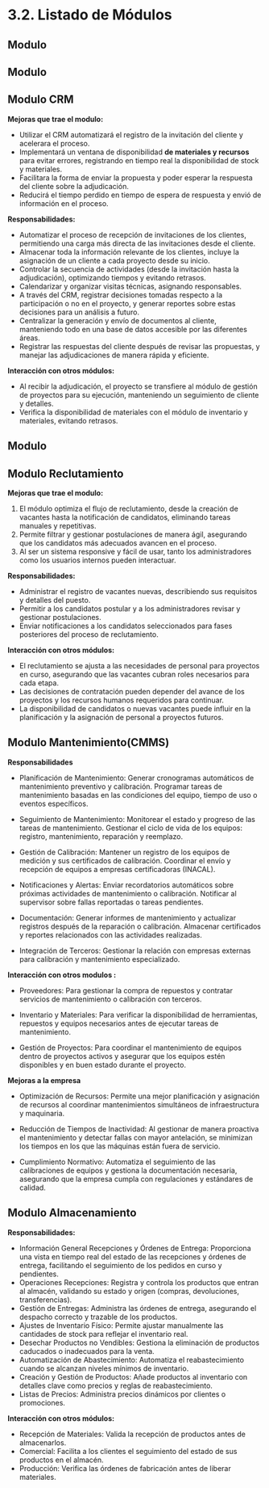 # 3.2. Listado de Módulos
## Modulo 

## Modulo 

## Modulo CRM
**Mejoras que trae el modulo:**

- Utilizar el CRM automatizará el registro de la invitación del cliente y acelerara el proceso.
- Implementará un ventana de disponibilidad **de materiales y recursos** para evitar errores, registrando en tiempo real la disponibilidad de stock y materiales.
- Facilitara la forma de enviar la propuesta y poder esperar la respuesta del cliente sobre la adjudicación.
- Reducirá el tiempo perdido en tiempo de espera de respuesta y envió de información en el proceso.

**Responsabilidades:**

- Automatizar el proceso de recepción de invitaciones de los clientes, permitiendo una carga más directa de las invitaciones desde el cliente.
- Almacenar toda la información relevante de los clientes, incluye la asignación de un cliente a cada proyecto desde su inicio.
- Controlar la secuencia de actividades (desde la invitación hasta la adjudicación), optimizando tiempos y evitando retrasos.
- Calendarizar y organizar visitas técnicas, asignando responsables.
- A través del CRM, registrar decisiones tomadas respecto a la participación o no en el proyecto, y generar reportes sobre estas decisiones para un análisis a futuro.
- Centralizar la generación y envío de documentos al cliente, manteniendo todo en una base de datos accesible por las diferentes áreas.
- Registrar las respuestas del cliente después de revisar las propuestas, y manejar las adjudicaciones de manera rápida y eficiente.

**Interacción con otros módulos:**

- Al recibir la adjudicación, el proyecto se transfiere al módulo de gestión de proyectos para su ejecución, manteniendo un seguimiento de cliente y detalles.
- Verifica la disponibilidad de materiales con el módulo de inventario y materiales, evitando retrasos.

## Modulo 

## Modulo Reclutamiento
**Mejoras que trae el modulo:**
1. El módulo optimiza el flujo de reclutamiento, desde la creación de vacantes hasta la notificación de candidatos, eliminando tareas manuales y repetitivas.
2. Permite filtrar y gestionar postulaciones de manera ágil, asegurando que los candidatos más adecuados avancen en el proceso.
3. Al ser un sistema responsive y fácil de usar, tanto los administradores como los usuarios internos pueden interactuar.

**Responsabilidades:**

- Administrar el registro de vacantes nuevas, describiendo sus requisitos y detalles del puesto.
- Permitir a los candidatos postular y a los administradores revisar y gestionar postulaciones.
- Enviar notificaciones a los candidatos seleccionados para fases posteriores del proceso de reclutamiento.

**Interacción con otros módulos:**

- El reclutamiento se ajusta a las necesidades de personal para proyectos en curso, asegurando que las vacantes cubran roles necesarios para cada etapa.
- Las decisiones de contratación pueden depender del avance de los proyectos y los recursos humanos requeridos para continuar.
- La disponibilidad de candidatos o nuevas vacantes puede influir en la planificación y la asignación de personal a proyectos futuros.
## Modulo Mantenimiento(CMMS)
**Responsabilidades**

- Planificación de Mantenimiento:
Generar cronogramas automáticos de mantenimiento preventivo y calibración.
Programar tareas de mantenimiento basadas en las condiciones del equipo, tiempo de uso o eventos específicos.

- Seguimiento de Mantenimiento:
Monitorear el estado y progreso de las tareas de mantenimiento.
Gestionar el ciclo de vida de los equipos: registro, mantenimiento, reparación y reemplazo.

- Gestión de Calibración:
Mantener un registro de los equipos de medición y sus certificados de calibración.
Coordinar el envío y recepción de equipos a empresas certificadoras (INACAL).

- Notificaciones y Alertas:
Enviar recordatorios automáticos sobre próximas actividades de mantenimiento o calibración.
Notificar al supervisor sobre fallas reportadas o tareas pendientes.

- Documentación:
Generar informes de mantenimiento y actualizar registros después de la reparación o calibración.
Almacenar certificados y reportes relacionados con las actividades realizadas.

- Integración de Terceros:
Gestionar la relación con empresas externas para calibración y mantenimiento especializado.

**Interacción con otros modulos :**
- Proveedores:
Para gestionar la compra de repuestos y contratar servicios de mantenimiento o calibración con terceros.

- Inventario y Materiales:
Para verificar la disponibilidad de herramientas, repuestos y equipos necesarios antes de ejecutar tareas de mantenimiento.

- Gestión de Proyectos:
Para coordinar el mantenimiento de equipos dentro de proyectos activos y asegurar que los equipos estén disponibles y en buen estado durante el proyecto.

**Mejoras a la empresa**
- Optimización de Recursos: Permite una mejor planificación y asignación de recursos al coordinar mantenimientos simultáneos de infraestructura y maquinaria.

- Reducción de Tiempos de Inactividad: Al gestionar de manera proactiva el mantenimiento y detectar fallas con mayor antelación, se minimizan los tiempos en los que las máquinas están fuera de servicio.

- Cumplimiento Normativo: Automatiza el seguimiento de las calibraciones de equipos y gestiona la documentación necesaria, asegurando que la empresa cumpla con regulaciones y estándares de calidad.

## Modulo Almacenamiento
**Responsabilidades:**

- Información General Recepciones y Órdenes de Entrega: Proporciona una vista en tiempo real del estado de las recepciones y órdenes de entrega, facilitando el seguimiento de los pedidos en curso y pendientes.
- Operaciones Recepciones: Registra y controla los productos que entran al almacén, validando su estado y origen (compras, devoluciones, transferencias).
- Gestión de Entregas: Administra las órdenes de entrega, asegurando el despacho correcto y trazable de los productos.
- Ajustes de Inventario Físico: Permite ajustar manualmente las cantidades de stock para reflejar el inventario real.
- Desechar Productos no Vendibles: Gestiona la eliminación de productos caducados o inadecuados para la venta.
- Automatización de Abastecimiento: Automatiza el reabastecimiento cuando se alcanzan niveles mínimos de inventario.
- Creación y Gestión de Productos: Añade productos al inventario con detalles clave como precios y reglas de reabastecimiento.
- Listas de Precios: Administra precios dinámicos por clientes o promociones.

**Interacción con otros módulos:**

- Recepción de Materiales: Valida la recepción de productos antes de almacenarlos.
- Comercial: Facilita a los clientes el seguimiento del estado de sus productos en el almacén.
- Producción: Verifica las órdenes de fabricación antes de liberar materiales.
